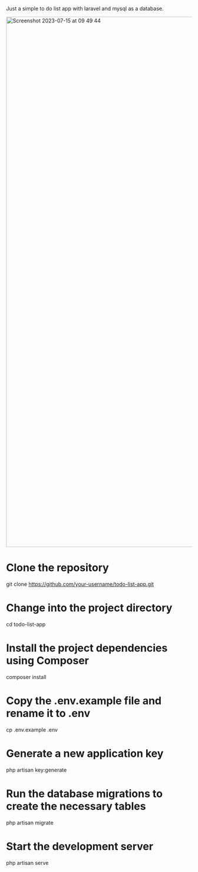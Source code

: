 Just a simple to do list app with laravel and mysql as a database.

<img width="1438" alt="Screenshot 2023-07-15 at 09 49 44" src="https://github.com/Jonathanpangkey/Laravel-todolist/assets/102292312/f97c86be-3899-4a3e-89d5-721ec53ea931">

# Clone the repository
git clone https://github.com/your-username/todo-list-app.git

# Change into the project directory
cd todo-list-app

# Install the project dependencies using Composer
composer install

# Copy the .env.example file and rename it to .env
cp .env.example .env

# Generate a new application key
php artisan key:generate

# Run the database migrations to create the necessary tables
php artisan migrate

# Start the development server
php artisan serve
